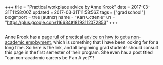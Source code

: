 +++
title = "Practical workplace advice by Anne Krook"
date = 2017-03-31T11:58:00Z
updated = 2017-03-31T11:58:56Z
tags = ["grad school"]
blogimport = true 
[author]
	name = "Karl Cottenie"
	uri = "https://plus.google.com/116634918193112072853"
+++

<br />Anne Krook has a <a href="http://annekrook.com/?page_id=570">page full of practical advice on how to get a non-academic employment</a>, which is something that I have been looking for for a long time. So here is the link, and all beginning grad students should consult this page in the first semester of their program. She even has a post titled "can non-academic careers be Plan A yet?"!
